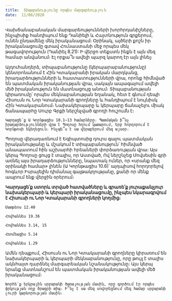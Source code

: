 ```yaml
---
title:  Տիպաբանությունը որպես մարգարեություն
date:  11/06/2020
---
```


Վախճանաբանական մարգարեությունների խորհրդանիշները, ինչպիսիք հանդիպում ենք Դանիելի և Հայտնություն գրքերում, ունեն ընդամենը մեկ իրականացում։ Օրինակ, այծերի քոշն իր իրականացումը գտավ Հունաստանի մեջ որպես մեկ թագավորություն (Դանիել 8.21): Ի վերջո տեքստն ինքն է այն մեզ համար անվանում։ Էլ որքա՞ն ավելի պարզ կարող էր այն լինել։

Այդուհանդերձ, տիպաբանությունը (կերպարաբանությունը) կենտրոնանում է Հին Կտակարանի իրական մարդկանց, իրադարձությունների և հաստատությունների վրա, որոնք հիմնված են պատմական իրականության վրա, սակայն ապագայում ավելի մեծ իրականություն են մատնացույց անում։ Տիպաբանության կիրառումը՝ որպես մեկնաբանության եղանակ, հետ է գնում դեպի Հիսուսն ու Նոր Կտակարանի գրողները և հանդիպում է նույնիսկ Հին Կտակարանում։ Նախակերպարը և կերպարը ճանաչելու միակ ճանապարհը Սուրբ Գրքի ներշնչված գրողի հուշումն է։

`Կարդացե՛ք Ա Կորնթացիս 10.1–13 համարները։ Պատմական ի՞նչ իրադարձությունների վրա է Պողոսը հղում կատարում, երբ հորդորում է Կորնթոսի եկեղեցուն։ Ինչպե՞ս է սա վերաբերում մեզ այսօր։`

Պողոսը վերադառնում է Եգիպտոսից դուրս գալու պատմական իրականությանը և մշակում է տիպաբանություն՝ հիմնված անապատում հին աշխարհի հրեաների փորձառության վրա։ Այս կերպ Պողոսը ցույց է տալիս, որ Աստված, Ով ներշնչեց Մովսեսին գրի առնել այս իրադարձությունները, նպատակ ուներ, որ «սրանք մեզ օրինակի համար» լինեն (Ա Կորնթացիս 10.6)՝ այդպիսով հորդորելով հոգևոր Իսրայելին դիմանալ գայթակղությանը, քանի որ մենք ապրում ենք վերջին օրերում։

**Կարդացե՛ք ստորև տրված հատվածները և գրառե՛ք յուրաքանչյուր նախակերպարի և կերպարի իրականացումը, ինչպես նկարագրվում է Հիսուսի ու Նոր Կտակարանի գրողների կողմից։**

`Մատթեոս 12.40`

`Հովհաննես 19.36`

`Հովհաննես 3.14, 15`

`Հռոմեացիս 5.14`

`Հովհաննես 1.29`

Ամեն դեպքում, Հիսուսն ու Նոր Կտակարանի գրողները կիրառում են նախակերպարի և կերպարի մեկնաբանությունը, որը թույլ է տալիս ակնհայտ դարձնել մարգարեական նշանակությունը։ Այս կերպ նրանք մատնանշում են պատմական իրականության ավելի մեծ իրականացում։

`Խորհե՛ք երկրային սրբարանի ծառայության մասին, որը գործում էր որպես փրկության ողջ ծրագրի տիպ։ Ի՞նչ է սա մեզ սովորեցնում մեզ համար սրբարանի լուրի կարևորության մասին։`